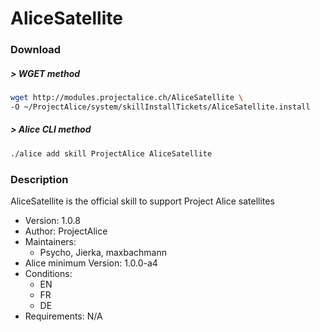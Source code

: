 # AliceSatellite

### Download

##### > WGET method
```bash
wget http://modules.projectalice.ch/AliceSatellite \
-O ~/ProjectAlice/system/skillInstallTickets/AliceSatellite.install
```

##### > Alice CLI method
```bash
./alice add skill ProjectAlice AliceSatellite
```

### Description
AliceSatellite is the official skill to support Project Alice satellites

- Version: 1.0.8
- Author: ProjectAlice
- Maintainers:
  - Psycho, Jierka, maxbachmann
- Alice minimum Version: 1.0.0-a4
- Conditions:
  - EN
  - FR
  - DE
- Requirements: N/A
